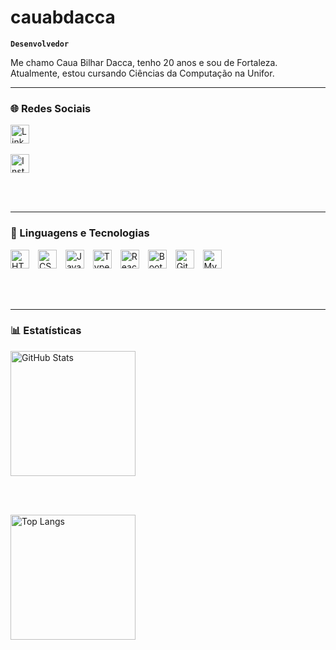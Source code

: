 # cauabdacca

**`Desenvolvedor`**

Me chamo Caua Bilhar Dacca, tenho 20 anos e sou de Fortaleza. Atualmente, estou cursando Ciências da Computação na Unifor.

---

### 🌐 Redes Sociais

<p align="left">
  <a href="https://www.linkedin.com/in/seu-usuario-linkedin" target="_blank">
    <img 
      alt="LinkedIn"
      title="LinkedIn"
      width="30px"
      style="margin-right: 10px;" 
      src="https://cdn.jsdelivr.net/gh/devicons/devicon/icons/linkedin/linkedin-original.svg" 
    />
  </a>
  <br/><br/>


  <a href="https://www.instagram.com/seu-usuario-instagram" target="_blank">
    <img 
      alt="Instagram"
      title="Instagram"
      width="30px"
      style="margin-right: 10px;" 
      src="https://cdn.jsdelivr.net/npm/simple-icons@v11/icons/instagram.svg" 
    />
  </a>
</p>

<br/><br/>

---

### 🤖 Linguagens e Tecnologias

<p align="left">
  <img 
      alt="HTML"
      title="HTML" 
      width="30px" 
      style="padding-right: 10px;" 
      src="https://cdn.jsdelivr.net/gh/devicons/devicon@latest/icons/html5/html5-original.svg" 
  />
  <img 
      alt="CSS" 
      title="CSS"
      width="30px" 
      style="padding-right: 10px;" 
      src="https://cdn.jsdelivr.net/gh/devicons/devicon@latest/icons/css3/css3-original.svg" 
  />
  <img 
      alt="JavaScript" 
      title="JavaScript"
      width="30px" 
      style="padding-right: 10px;" 
      src="https://cdn.jsdelivr.net/gh/devicons/devicon@latest/icons/javascript/javascript-original.svg" 
  />
  <img 
      alt="TypeScript"
      title="TypeScript" 
      width="30px" 
      style="padding-right: 10px;" 
      src="https://cdn.jsdelivr.net/gh/devicons/devicon@latest/icons/typescript/typescript-original.svg" 
  />
  <img 
      alt="React"
      title="React" 
      width="30px" 
      style="padding-right: 10px;" 
      src="https://cdn.jsdelivr.net/gh/devicons/devicon@latest/icons/react/react-original.svg" 
  />
  <img 
      alt="Bootstrap"
      title="Bootstrap" 
      width="30px" 
      style="padding-right: 10px;" 
      src="https://cdn.jsdelivr.net/gh/devicons/devicon@latest/icons/bootstrap/bootstrap-original.svg" 
  /> 
  <img 
      alt="Git" 
      title="Git"
      width="30px" 
      style="padding-right: 10px;" 
      src="https://cdn.jsdelivr.net/gh/devicons/devicon@latest/icons/git/git-original.svg" 
  />
  <img 
      alt="MySQL"
      title="MySQL"
      width="30px"
      style="padding-right: 10px;"
      src="https://cdn.jsdelivr.net/gh/devicons/devicon@latest/icons/mysql/mysql-original.svg"
  />
</p>

<br/><br/>

---

### 📊 Estatísticas

<img 
  alt="GitHub Stats" 
  height="200" 
  src="https://github-readme-stats.vercel.app/api?username=cauabdacca&show_icons=true&theme=tokyonight&include_all_commits=true&locale=pt-br" 
/>

<br/><br/>

<img 
  alt="Top Langs" 
  height="200" 
  src="https://github-readme-stats.vercel.app/api/top-langs/?username=cauabdacca&theme=tokyonight&layout=compact&custom_title=Tecnologias&langs_count=9" 
/>
